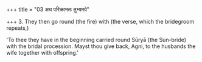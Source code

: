 +++
title = "03 अथ परिक्रामतः तुभ्यमग्रे"

+++
3. They then go round (the fire) with (the verse, which the bridegroom repeats,)

'To thee they have in the beginning carried round Sūryā (the Sun-bride) with the bridal procession. Mayst thou give back, Agni, to the husbands the wife together with offspring.'
